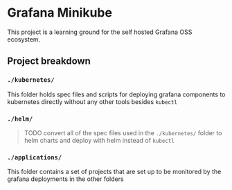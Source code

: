 # Grafana Minikube

This project is a learning ground for the self hosted Grafana OSS ecosystem. 

## Project breakdown

### `./kubernetes/`
This folder holds spec files and scripts for deploying grafana components to kubernetes directly without any other tools besides `kubectl`

### `./helm/`
> TODO convert all of the spec files used in the `./kubernetes/` folder to helm charts and deploy with helm instead of `kubectl`

### `./applications/`
This folder contains a set of projects that are set up to be monitored by the grafana deployments in the other folders
